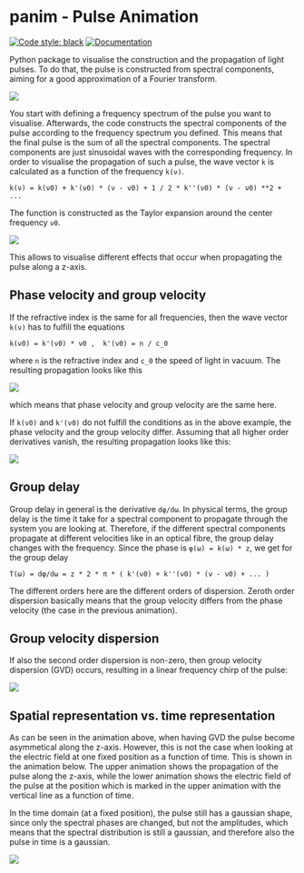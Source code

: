 # panim - Pulse Animation

[![Code style: black](https://img.shields.io/badge/code%20style-black-000000.svg)](https://github.com/psf/black)
[![Documentation](https://img.shields.io/badge/info-documentation-informational)](https://jobirk.github.io/panim/)

Python package to visualise the construction and the propagation of light pulses.
To do that, the pulse is constructed from spectral components, aiming for a good
approximation of a Fourier transform.

![](https://raw.githubusercontent.com/jobirk/panim/master/docs/source/assets/optical_fibre_old.gif)

You start with defining a frequency spectrum of the pulse you want to visualise.
Afterwards, the code constructs the spectral components of the pulse according
to the frequency spectrum you defined. This means that the final pulse is the
sum of all the spectral components. The spectral components are just sinusoidal
waves with the corresponding frequency. In order to visualise the propagation
of such a pulse, the wave vector `k` is calculated as a function of the
frequency `k(ν)`.

    k(ν) = k(ν0) + k'(ν0) * (ν - ν0) + 1 / 2 * k''(ν0) * (ν - ν0) **2 + ...

The function is constructed as the Taylor expansion around the center
frequency `ν0`.

![](https://raw.githubusercontent.com/jobirk/panim/master/docs/source/assets//what_it_does.png)

This allows to visualise different effects that occur when
propagating the pulse along a z-axis.

## Phase velocity and group velocity

If the refractive index is the same for all frequencies, then the wave vector
`k(ν)` has to fulfill the equations

    k(ν0) = k'(ν0) * ν0 ,  k'(ν0) = n / c_0

where `n` is the refractive index and `c_0` the speed of light in vacuum. The
resulting propagation looks like this

![](https://raw.githubusercontent.com/jobirk/panim/master/docs/source/assets/group_equal_phase.gif)

which means that phase velocity and group velocity are the same here.

If `k(ν0)` and `k'(ν0)` do not fulfill the conditions as in the above
example, the phase velocity and the group velocity differ.
Assuming that all higher order derivatives vanish, the resulting
propagation looks like this:

![](https://raw.githubusercontent.com/jobirk/panim/master/docs/source/assets/group_delay.gif)

## Group delay

Group delay in general is the derivative `dφ/dω`. In physical terms, the group
delay is the time it take for a spectral component to propagate through the
system you are looking at. Therefore, if the different spectral components
propagate at different velocities like in an optical fibre, the group delay
changes with the frequency.
Since the phase is `φ(ω) = k(ω) * z`, we get for the group delay

    T(ω) = dφ/dω = z * 2 * π * ( k'(ν0) + k''(ν0) * (ν - ν0) + ... )

The different orders here are the different orders of dispersion.
Zeroth order dispersion basically means that the group velocity differs from
the phase velocity (the case in the previous animation).

## Group velocity dispersion

If also the second order dispersion is non-zero, then group
velocity dispersion (GVD) occurs, resulting in a linear frequency chirp
of the pulse:

![](https://raw.githubusercontent.com/jobirk/panim/master/docs/source/assets/group_velocity_dispersion.gif)

## Spatial representation vs. time representation

As can be seen in the animation above, when having GVD the pulse become
asymmetical along the z-axis. However, this is not the case when looking at the
electric field at one fixed position as a function of time.
This is shown in the animation below. The upper animation shows the propagation
of the pulse along the z-axis, while the lower animation shows the electric
field of the pulse at the position which is marked in the upper animation with
the vertical line as a function of time.

In the time domain (at a fixed position), the pulse still has a gaussian shape,
since only the spectral phases are changed, but not the amplitudes, which means
that the spectral distribution is still a gaussian, and therefore also the
pulse in time is a gaussian.

![](https://raw.githubusercontent.com/jobirk/panim/master/docs/source/assets/spatial_vs_time.gif)
